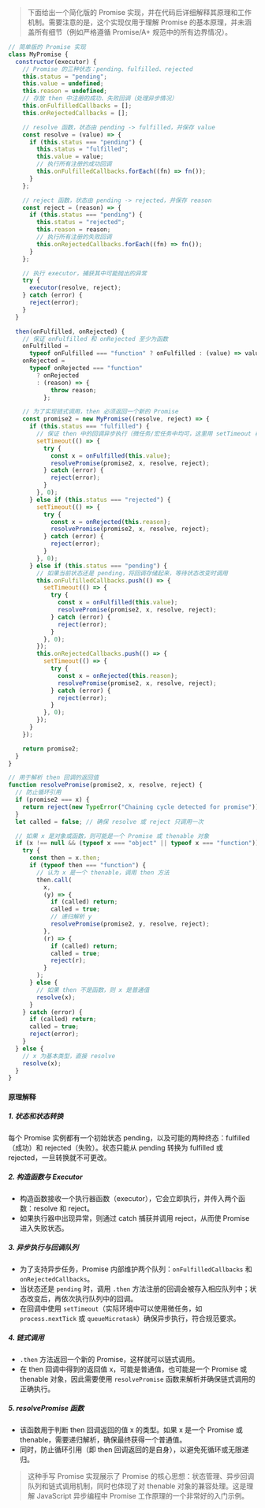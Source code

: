 > 下面给出一个简化版的 Promise 实现，并在代码后详细解释其原理和工作机制。需要注意的是，这个实现仅用于理解 Promise 的基本原理，并未涵盖所有细节（例如严格遵循 Promise/A+ 规范中的所有边界情况）。

```js
// 简单版的 Promise 实现
class MyPromise {
  constructor(executor) {
    // Promise 的三种状态：pending、fulfilled、rejected
    this.status = "pending";
    this.value = undefined;
    this.reason = undefined;
    // 存放 then 中注册的成功、失败回调（处理异步情况）
    this.onFulfilledCallbacks = [];
    this.onRejectedCallbacks = [];

    // resolve 函数，状态由 pending -> fulfilled，并保存 value
    const resolve = (value) => {
      if (this.status === "pending") {
        this.status = "fulfilled";
        this.value = value;
        // 执行所有注册的成功回调
        this.onFulfilledCallbacks.forEach((fn) => fn());
      }
    };

    // reject 函数，状态由 pending -> rejected，并保存 reason
    const reject = (reason) => {
      if (this.status === "pending") {
        this.status = "rejected";
        this.reason = reason;
        // 执行所有注册的失败回调
        this.onRejectedCallbacks.forEach((fn) => fn());
      }
    };

    // 执行 executor，捕获其中可能抛出的异常
    try {
      executor(resolve, reject);
    } catch (error) {
      reject(error);
    }
  }

  then(onFulfilled, onRejected) {
    // 保证 onFulfilled 和 onRejected 至少为函数
    onFulfilled =
      typeof onFulfilled === "function" ? onFulfilled : (value) => value;
    onRejected =
      typeof onRejected === "function"
        ? onRejected
        : (reason) => {
            throw reason;
          };

    // 为了实现链式调用，then 必须返回一个新的 Promise
    const promise2 = new MyPromise((resolve, reject) => {
      if (this.status === "fulfilled") {
        // 保证 then 中的回调异步执行（微任务/宏任务中均可，这里用 setTimeout 模拟）
        setTimeout(() => {
          try {
            const x = onFulfilled(this.value);
            resolvePromise(promise2, x, resolve, reject);
          } catch (error) {
            reject(error);
          }
        }, 0);
      } else if (this.status === "rejected") {
        setTimeout(() => {
          try {
            const x = onRejected(this.reason);
            resolvePromise(promise2, x, resolve, reject);
          } catch (error) {
            reject(error);
          }
        }, 0);
      } else if (this.status === "pending") {
        // 如果当前状态还是 pending，将回调存储起来，等待状态改变时调用
        this.onFulfilledCallbacks.push(() => {
          setTimeout(() => {
            try {
              const x = onFulfilled(this.value);
              resolvePromise(promise2, x, resolve, reject);
            } catch (error) {
              reject(error);
            }
          }, 0);
        });
        this.onRejectedCallbacks.push(() => {
          setTimeout(() => {
            try {
              const x = onRejected(this.reason);
              resolvePromise(promise2, x, resolve, reject);
            } catch (error) {
              reject(error);
            }
          }, 0);
        });
      }
    });

    return promise2;
  }
}

// 用于解析 then 回调的返回值
function resolvePromise(promise2, x, resolve, reject) {
  // 防止循环引用
  if (promise2 === x) {
    return reject(new TypeError("Chaining cycle detected for promise"));
  }
  let called = false; // 确保 resolve 或 reject 只调用一次

  // 如果 x 是对象或函数，则可能是一个 Promise 或 thenable 对象
  if (x !== null && (typeof x === "object" || typeof x === "function")) {
    try {
      const then = x.then;
      if (typeof then === "function") {
        // 认为 x 是一个 thenable，调用 then 方法
        then.call(
          x,
          (y) => {
            if (called) return;
            called = true;
            // 递归解析 y
            resolvePromise(promise2, y, resolve, reject);
          },
          (r) => {
            if (called) return;
            called = true;
            reject(r);
          }
        );
      } else {
        // 如果 then 不是函数，则 x 是普通值
        resolve(x);
      }
    } catch (error) {
      if (called) return;
      called = true;
      reject(error);
    }
  } else {
    // x 为基本类型，直接 resolve
    resolve(x);
  }
}
```

#### 原理解释

##### 1. 状态和状态转换

每个 Promise 实例都有一个初始状态 pending，以及可能的两种终态：fulfilled（成功）和 rejected（失败）。状态只能从 pending 转换为 fulfilled 或 rejected，一旦转换就不可更改。

##### 2. 构造函数与 Executor

- 构造函数接收一个执行器函数（executor），它会立即执行，并传入两个函数：resolve 和 reject。
- 如果执行器中出现异常，则通过 catch 捕获并调用 reject，从而使 Promise 进入失败状态。

##### 3. 异步执行与回调队列

- 为了支持异步任务，Promise 内部维护两个队列：`onFulfilledCallbacks` 和 `onRejectedCallbacks`。
- 当状态还是 `pending` 时，调用 `.then` 方法注册的回调会被存入相应队列中；状态改变后，再依次执行队列中的回调。
- 在回调中使用 `setTimeout`（实际环境中可以使用微任务，如 `process.nextTick` 或 `queueMicrotask`）确保异步执行，符合规范要求。

##### 4. 链式调用

- `.then` 方法返回一个新的 Promise，这样就可以链式调用。
- 在 then 回调中得到的返回值 x，可能是普通值，也可能是一个 Promise 或 thenable 对象，因此需要使用 `resolvePromise` 函数来解析并确保链式调用的正确执行。

##### 5. resolvePromise 函数

- 该函数用于判断 then 回调返回的值 x 的类型。如果 x 是一个 Promise 或 thenable，需要递归解析，确保最终获得一个普通值。
- 同时，防止循环引用（即 then 回调返回的是自身），以避免死循环或无限递归。

> 这种手写 Promise 实现展示了 Promise 的核心思想：状态管理、异步回调队列和链式调用机制，同时也体现了对 thenable 对象的兼容处理。这是理解 JavaScript 异步编程中 Promise 工作原理的一个非常好的入门示例。
